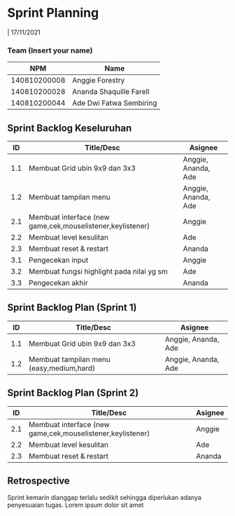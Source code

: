 # Sprint Planning 
| 17/11/2021

### Team (Insert your name)
| NPM           | Name                    |
| ------------- |-------------------------|
| 140810200008  | Anggie Forestry         |
| 140810200028  | Ananda Shaquille Farell |
| 140810200044  | Ade Dwi Fatwa Sembiring |

## Sprint Backlog Keseluruhan 
| ID  | Title/Desc                                                  | Asignee             | 
| --- | ----------------------------------------------------------- | ------------------- | 
| 1.1 | Membuat Grid ubin 9x9 dan 3x3                               | Anggie, Ananda, Ade | 
| 1.2 | Membuat tampilan menu                                       | Anggie, Ananda, Ade |
| 2.1 | Membuat interface (new game,cek,mouselistener,keylistener)  | Anggie              |
| 2.2 | Membuat level kesulitan                                     | Ade                 |
| 2.3 | Membuat reset & restart                                     | Ananda              |
| 3.1 | Pengecekan input                                            | Anggie              |
| 3.2 | Membuat fungsi highlight pada nilai yg sm                   | Ade                 |
| 3.3 | Pengecekan akhir                                            | Ananda              |

## Sprint Backlog Plan (Sprint 1)
| ID  | Title/Desc                                | Asignee             | 
| --- | ----------------------------------------- | ------------------- | 
| 1.1 | Membuat Grid ubin 9x9 dan 3x3             | Anggie, Ananda, Ade | 
| 1.2 | Membuat tampilan menu (easy,medium,hard)  | Anggie, Ananda, Ade |

## Sprint Backlog Plan (Sprint 2)
| ID  | Title/Desc                                                  | Asignee             | 
| --- | ----------------------------------------------------------- | ------------------- | 
| 2.1 | Membuat interface (new game,cek,mouselistener,keylistener)  | Anggie              |
| 2.2 | Membuat level kesulitan                                     | Ade                 |
| 2.3 | Membuat reset & restart                                     | Ananda              |

## Retrospective 

Sprint kemarin dianggap terlalu sedikit sehingga diperlukan adanya penyesuaian tugas. Lorem ipsum dolor sit amet
